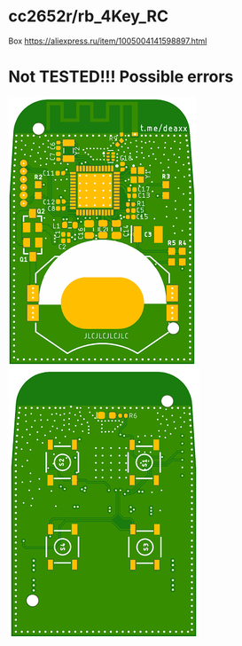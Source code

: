# cc2652r/rb_4Key_RC
Box
https://aliexpress.ru/item/1005004141598897.html
# Not TESTED!!! Possible errors

![Top layer](./rc4_top.png)
![Bottom layer](./rc4_bottom.png)

